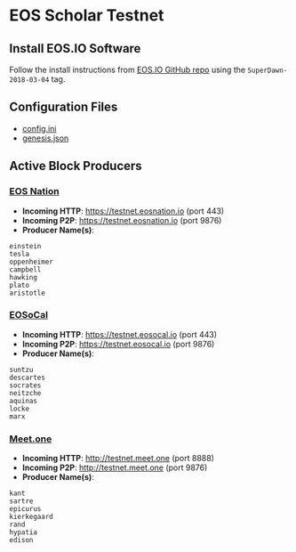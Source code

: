 # EOS Scholar Testnet

## Install EOS.IO Software

Follow the install instructions from [EOS.IO GitHub repo](https://github.com/EOSIO/eos) using the `SuperDawn-2018-03-04` tag.

## Configuration Files

- [config.ini](https://github.com/EOS-Nation/Scholar-Testnet/blob/master/eos/data-dir/config.ini)
- [genesis.json](https://github.com/EOS-Nation/Scholar-Testnet/blob/master/eos/genesis.json)

## Active Block Producers

### [EOS Nation](https://eosnation.io)

- **Incoming HTTP**: https://testnet.eosnation.io (port 443)
- **Incoming P2P**: https://testnet.eosnation.io (port 9876)
- **Producer Name(s)**:

```
einstein
tesla
oppenheimer
campbell
hawking
plato
aristotle
```

### [EOSoCal](https://eosocal.io)

- **Incoming HTTP**: https://testnet.eosocal.io (port 443)
- **Incoming P2P**: https://testnet.eosocal.io (port 9876)
- **Producer Name(s)**:

```
suntzu
descartes
socrates
neitzche
aquinas
locke
marx
```

### [Meet.one](https://meet.one)

- **Incoming HTTP**: http://testnet.meet.one (port 8888)
- **Incoming P2P**: http://testnet.meet.one (port 9876)
- **Producer Name(s)**:

```
kant
sartre
epicurus
kierkegaard
rand
hypatia
edison
```

